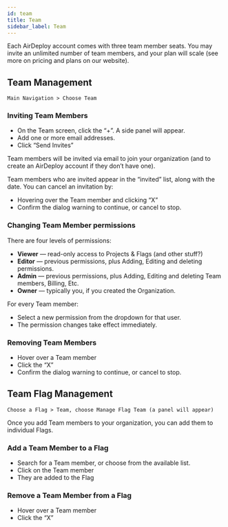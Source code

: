 ```yaml
---
id: team
title: Team
sidebar_label: Team
---
```


Each AirDeploy account comes with three team member seats. You may invite an unlimited number of team members, and your plan will scale (see more on pricing and plans on our website).

## Team Management

`Main Navigation > Choose Team`

### Inviting Team Members

- On the Team screen, click the “+”. A side panel will appear.
- Add one or more email addresses.
- Click “Send Invites”

Team members will be invited via email to join your organization (and to create an AirDeploy account if they don’t have one).

Team members who are invited appear in the “invited” list, along with the date. You can cancel an invitation by:

- Hovering over the Team member and clicking “X”
- Confirm the dialog warning to continue, or cancel to stop.

### Changing Team Member permissions
There are four levels of permissions:

- __Viewer__ — read-only access to Projects & Flags (and other stuff?)
- __Editor__ — previous permissions, plus Adding, Editing and deleting permissions.
- __Admin__ — previous permissions, plus Adding, Editing and deleting Team members, Billing, Etc.
- __Owner__ — typically you, if you created the Organization.

For every Team member:

- Select a new permission from the dropdown for that user.
- The permission changes take effect immediately.

### Removing Team Members

- Hover over a Team member
- Click the “X”
- Confirm the dialog warning to continue, or cancel to stop.

## Team Flag Management

`Choose a Flag > Team, choose Manage Flag Team (a panel will appear)`

Once you add Team members to your organization, you can add them to individual Flags.

### Add a Team Member to a Flag

- Search for a Team member, or choose from the available list.
- Click on the Team member
- They are added to the Flag

### Remove a Team Member from a Flag

- Hover over a Team member
- Click the “X”